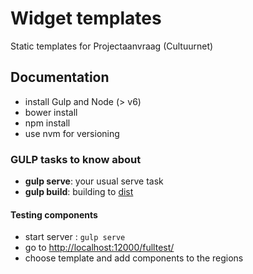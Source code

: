 # Widget templates 
Static templates for Projectaanvraag (Cultuurnet)


## Documentation

 * install Gulp and Node (> v6)
 * bower install 
 * npm install
 * use nvm for versioning
 
 
 ### GULP tasks to know about
 
  * **gulp serve**:  your usual serve task
  * **gulp build**: building to [dist](/dist)

   
   
#### Testing components 

 * start server : `gulp serve`
 * go to [http://localhost:12000/fulltest/](/http://localhost:12000/fulltest/)
 * choose template and add components to the regions
 
 
  
 